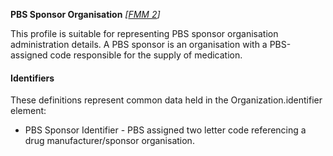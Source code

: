 **PBS Sponsor Organisation** *[[FMM 2](guidance.html)]*

This profile is suitable for representing PBS sponsor organisation administration details. A PBS sponsor is an organisation with a PBS-assigned code responsible for the supply of medication.


#### Identifiers
These definitions represent common data held in the Organization.identifier element:

* PBS Sponsor Identifier - PBS assigned two letter code referencing a drug manufacturer/sponsor organisation.